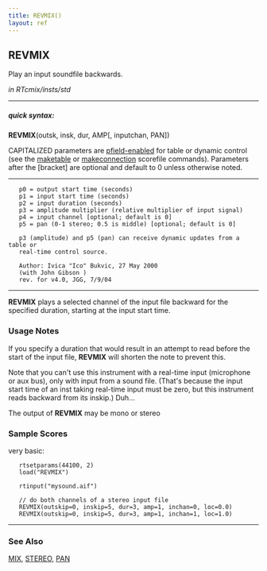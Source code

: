 ```yaml
---
title: REVMIX()
layout: ref
---
```


## REVMIX

Play an input soundfile backwards.

*in RTcmix/insts/std*  
  

-----

##### quick syntax:

**REVMIX**(outsk, insk, dur, AMP\[, inputchan, PAN\])

CAPITALIZED parameters are [pfield-enabled](pfield-enabled.html) for
table or dynamic control (see the
[maketable](../scorefile/maketable.html) or
[makeconnection](../scorefile/makeconnection.html) scorefile
commands). Parameters after the \[bracket\] are optional and default to
0 unless otherwise noted.

-----

  

``` 
   p0 = output start time (seconds)
   p1 = input start time (seconds)
   p2 = input duration (seconds)
   p3 = amplitude multiplier (relative multiplier of input signal)
   p4 = input channel [optional; default is 0]
   p5 = pan (0-1 stereo; 0.5 is middle) [optional; default is 0]

   p3 (amplitude) and p5 (pan) can receive dynamic updates from a table or
   real-time control source.

   Author: Ivica "Ico" Bukvic, 27 May 2000
   (with John Gibson )
   rev. for v4.0, JGG, 7/9/04
```

  

-----

  
**REVMIX** plays a selected channel of the input file backward for the
specified duration, starting at the input start time.

### Usage Notes

If you specify a duration that would result in an attempt to read before
the start of the input file, **REVMIX** will shorten the note to prevent
this.

Note that you can't use this instrument with a real-time input
(microphone or aux bus), only with input from a sound file. (That's
because the input start time of an inst taking real-time input must be
zero, but this instrument reads backward from its inskip.) Duh...

The output of **REVMIX** may be mono or stereo

### Sample Scores

very basic:

``` 
   rtsetparams(44100, 2)
   load("REVMIX")

   rtinput("mysound.aif")

   // do both channels of a stereo input file
   REVMIX(outskip=0, inskip=5, dur=3, amp=1, inchan=0, loc=0.0)
   REVMIX(outskip=0, inskip=5, dur=3, amp=1, inchan=1, loc=1.0)
```

  

-----

### See Also

[MIX](MIX.html), [STEREO](STEREO.html), [PAN](PAN.html)
